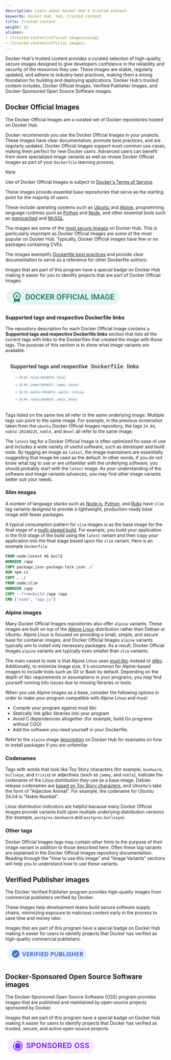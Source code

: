 ```yaml
---
description: Learn about Docker Hub's trusted content.
keywords: Docker Hub, Hub, trusted content
title: Trusted content
weight: 15
aliases:
- /trusted-content/official-images/using/
- /trusted-content/official-images/
---
```


Docker Hub's trusted content provides a curated selection of high-quality,
secure images designed to give developers confidence in the reliability and
security of the resources they use. These images are stable, regularly updated,
and adhere to industry best practices, making them a strong foundation for
building and deploying applications. Docker Hub's trusted content includes,
Docker Official Images, Verified Publisher images, and Docker-Sponsored Open
Source Software images.

## Docker Official Images

The Docker Official Images are a curated set of Docker repositories hosted on
Docker Hub.

Docker recommends you use the Docker Official Images in your projects. These
images have clear documentation, promote best practices, and are regularly
updated. Docker Official Images support most common use cases, making them
perfect for new Docker users. Advanced users can benefit from more specialized
image variants as well as review Docker Official Images as part of your
`Dockerfile` learning process.

> [!NOTE]
>
> Use of Docker Official Images is subject to [Docker's Terms of Service](https://www.docker.com/legal/docker-terms-service/).

These images provide essential base repositories that serve as the starting
point for the majority of users.

These include operating systems such as
[Ubuntu](https://hub.docker.com/_/ubuntu/) and
[Alpine](https://hub.docker.com/_/alpine/), programming language runtimes such as
[Python](https://hub.docker.com/_/python) and
[Node](https://hub.docker.com/_/node), and other essential tools such as
[memcached](https://hub.docker.com/_/memcached) and
[MySQL](https://hub.docker.com/_/mysql).

The images are some of the [most secure images](https://www.docker.com/blog/enhancing-security-and-transparency-with-docker-official-images/)
on Docker Hub. This is particularly important as Docker Official Images are
some of the most popular on Docker Hub. Typically, Docker Official images have
few or no packages containing CVEs.

The images exemplify [Dockerfile best practices](/manuals/build/building/best-practices.md)
and provide clear documentation to serve as a reference for other Dockerfile authors.

Images that are part of this program have a special badge on Docker Hub making
it easier for you to identify projects that are part of Docker Official Images.

![Docker official image badge](../images/official-image-badge-iso.png)

### Supported tags and respective Dockerfile links

The repository description for each Docker Official Image contains a
**Supported tags and respective Dockerfile links** section that lists all the
current tags with links to the Dockerfiles that created the image with those
tags. The purpose of this section is to show what image variants are available.

![Example: supported tags for Ubuntu](../images/supported_tags.webp)

Tags listed on the same line all refer to the same underlying image. Multiple
tags can point to the same image. For example, in the previous screenshot taken
from the `ubuntu` Docker Official Images repository, the tags `24.04`,
`noble-20240225`, `noble`, and `devel` all refer to the same image.

The `latest` tag for a Docker Official Image is often optimized for ease of use
and includes a wide variety of useful software, such as developer and build tools.
By tagging an image as `latest`, the image maintainers are essentially suggesting
that image be used as the default. In other words, if you do not know what tag to
use or are unfamiliar with the underlying software, you should probably start with
the `latest` image. As your understanding of the software and image variants advances,
you may find other image variants better suit your needs.

### Slim images

A number of language stacks such as
[Node.js](https://hub.docker.com/_/node/),
[Python](https://hub.docker.com/_/python/), and
[Ruby](https://hub.docker.com/_/ruby/) have `slim` tag variants
designed to provide a lightweight, production-ready base image
with fewer packages.

A typical consumption pattern for `slim`
images is as the base image for the final stage of a
[multi-staged build](https://docs.docker.com/build/building/multi-stage/).
For example, you build your application in the first stage of the build
using the `latest` variant and then copy your application into the final
stage based upon the `slim` variant. Here is an example `Dockerfile`.

```dockerfile
FROM node:latest AS build
WORKDIR /app
COPY package.json package-lock.json ./
RUN npm ci
COPY . ./
FROM node:slim
WORKDIR /app
COPY --from=build /app /app
CMD ["node", "app.js"]
```

### Alpine images

Many Docker Official Images repositories also offer `alpine` variants. These
images are built on top of the [Alpine Linux](https://www.alpinelinux.org/)
distribution rather than Debian or Ubuntu. Alpine Linux is focused on providing
a small, simple, and secure base for container images, and Docker Official
Images `alpine` variants typically aim to install only necessary packages. As a
result, Docker Official Images `alpine` variants are typically even smaller
than `slim` variants.

The main caveat to note is that Alpine Linux uses [musl libc](https://musl.libc.org/)
instead of [glibc](https://www.gnu.org/software/libc/). Additionally, to
minimize image size, it's uncommon for Alpine-based images to include tools
such as Git or Bash by default. Depending on the depth of libc requirements or
assumptions in your programs, you may find yourself running into issues due to
missing libraries or tools.

When you use Alpine images as a base, consider the following options in order
to make your program compatible with Alpine Linux and musl:

- Compile your program against musl libc
- Statically link glibc libraries into your program
- Avoid C dependencies altogether (for example, build Go programs without CGO)
- Add the software you need yourself in your Dockerfile.

Refer to the `alpine` image [description](https://hub.docker.com/_/alpine) on
Docker Hub for examples on how to install packages if you are unfamiliar.

### Codenames

Tags with words that look like Toy Story characters (for example, `bookworm`,
`bullseye`, and `trixie`) or adjectives (such as `jammy`, and
`noble`), indicate the codename of the Linux distribution they use as a base
image. Debian release codenames are [based on Toy Story characters](https://en.wikipedia.org/wiki/Debian_version_history#Naming_convention),
and Ubuntu's take the form of "Adjective Animal". For example, the
codename for Ubuntu 24.04 is "Noble Numbat".

Linux distribution indicators are helpful because many Docker Official Images
provide variants built upon multiple underlying distribution versions (for
example, `postgres:bookworm` and `postgres:bullseye`).

### Other tags

Docker Official Images tags may contain other hints to the purpose of
their image variant in addition to those described here. Often these
tag variants are explained in the Docker Official Images repository
documentation. Reading through the "How to use this image" and
"Image Variants" sections will help you to understand how to use these
variants.

## Verified Publisher images

The Docker Verified Publisher program provides high-quality images from
commercial publishers verified by Docker.

These images help development teams build secure software supply chains,
minimizing exposure to malicious content early in the process to save time and
money later.

Images that are part of this program have a special badge on Docker Hub making
it easier for users to identify projects that Docker has verified as
high-quality commercial publishers.

![Docker-Sponsored Open Source badge](../images/verified-publisher-badge-iso.png)

## Docker-Sponsored Open Source Software images

The Docker-Sponsored Open Source Software (OSS) program provides images that are
published and maintained by open-source projects sponsored by Docker.

Images that are part of this program have a special badge on Docker Hub making
it easier for users to identify projects that Docker has verified as trusted,
secure, and active open-source projects.

![Docker-Sponsored Open Source badge](../images/sponsored-badge-iso.png)